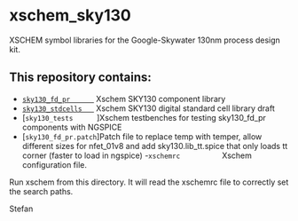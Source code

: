 # xschem_sky130
XSCHEM symbol libraries for the Google-Skywater 130nm process design kit. 
## This repository contains:

- [`sky130_fd_pr      `](https://github.com/StefanSchippers/xschem_sky130/tree/main/sky130_fd_pr) Xschem SKY130 component library
- [`sky130_stdcells   `](https://github.com/StefanSchippers/xschem_sky130/tree/main/sky130_stdcells) Xschem SKY130 digital standard cell library draft
- [`sky130_tests      `]Xschem testbenches for testing sky130_fd_pr components with NGSPICE
- [`sky130_fd_pr.patch`]Patch file to replace temp with temper, allow different sizes for nfet_01v8 and add sky130.lib_tt.spice that only loads tt corner (faster to load in ngspice)
-`xschemrc          ` Xschem configuration file.

Run xschem from this directory. It will read the xschemrc file to correctly set the search paths.

Stefan
